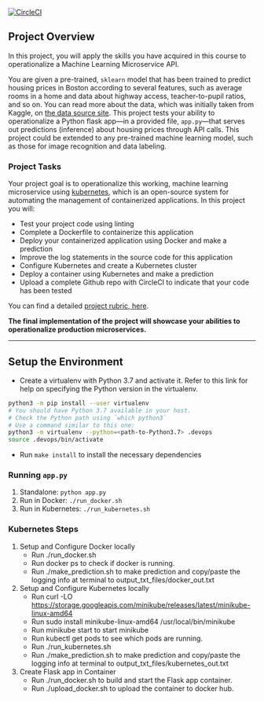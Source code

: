 [![CircleCI](https://circleci.com/docs/assets/img/docs/svg-passed.png)](https://app.circleci.com/pipelines/github/hatn381/Uda_Devops_Project4?branch=main)

## Project Overview

In this project, you will apply the skills you have acquired in this course to operationalize a Machine Learning Microservice API. 

You are given a pre-trained, `sklearn` model that has been trained to predict housing prices in Boston according to several features, such as average rooms in a home and data about highway access, teacher-to-pupil ratios, and so on. You can read more about the data, which was initially taken from Kaggle, on [the data source site](https://www.kaggle.com/c/boston-housing). This project tests your ability to operationalize a Python flask app—in a provided file, `app.py`—that serves out predictions (inference) about housing prices through API calls. This project could be extended to any pre-trained machine learning model, such as those for image recognition and data labeling.

### Project Tasks

Your project goal is to operationalize this working, machine learning microservice using [kubernetes](https://kubernetes.io/), which is an open-source system for automating the management of containerized applications. In this project you will:
* Test your project code using linting
* Complete a Dockerfile to containerize this application
* Deploy your containerized application using Docker and make a prediction
* Improve the log statements in the source code for this application
* Configure Kubernetes and create a Kubernetes cluster
* Deploy a container using Kubernetes and make a prediction
* Upload a complete Github repo with CircleCI to indicate that your code has been tested

You can find a detailed [project rubric, here](https://review.udacity.com/#!/rubrics/2576/view).

**The final implementation of the project will showcase your abilities to operationalize production microservices.**

---

## Setup the Environment

* Create a virtualenv with Python 3.7 and activate it. Refer to this link for help on specifying the Python version in the virtualenv. 
```bash
python3 -m pip install --user virtualenv
# You should have Python 3.7 available in your host. 
# Check the Python path using `which python3`
# Use a command similar to this one:
python3 -m virtualenv --python=<path-to-Python3.7> .devops
source .devops/bin/activate
```
* Run `make install` to install the necessary dependencies

### Running `app.py`

1. Standalone:  `python app.py`
2. Run in Docker:  `./run_docker.sh`
3. Run in Kubernetes:  `./run_kubernetes.sh`

### Kubernetes Steps

1. Setup and Configure Docker locally
    * Run ./run_docker.sh
    * Run docker ps to check if docker is running.
    * Run ./make_prediction.sh to make prediction and copy/paste the logging info at terminal to output_txt_files/docker_out.txt
2. Setup and Configure Kubernetes locally
    * Run curl -LO https://storage.googleapis.com/minikube/releases/latest/minikube-linux-amd64
    * Run sudo install minikube-linux-amd64 /usr/local/bin/minikube
    * Run minikube start to start minikube
    * Run kubectl get pods to see which pods are running.
    * Run ./run_kubernetes.sh
    * Run ./make_prediction.sh to make prediction and copy/paste the logging info at terminal to output_txt_files/kubernetes_out.txt
3. Create Flask app in Container
    * Run ./run_docker.sh to build and start the Flask app container.
    * Run ./upload_docker.sh to upload the container to docker hub.